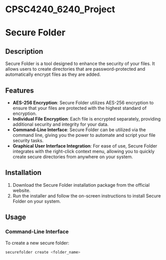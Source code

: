 # CPSC4240_6240_Project

# Secure Folder

## Description
Secure Folder is a tool designed to enhance the security of your files. It allows users to create directories that are password-protected and automatically encrypt files as they are added.

## Features

- **AES-256 Encryption**: Secure Folder utilizes AES-256 encryption to ensure that your files are protected with the highest standard of encryption.
- **Individual File Encryption**: Each file is encrypted separately, providing additional security and integrity for your data.
- **Command-Line Interface**: Secure Folder can be utilized via the command line, giving you the power to automate and script your file security tasks.
- **Graphical User Interface Integration**: For ease of use, Secure Folder integrates with the right-click context menu, allowing you to quickly create secure directories from anywhere on your system.

## Installation

1. Download the Secure Folder installation package from the official website.
2. Run the installer and follow the on-screen instructions to install Secure Folder on your system.

## Usage

### Command-Line Interface

To create a new secure folder:
```sh
securefolder create <folder_name>

